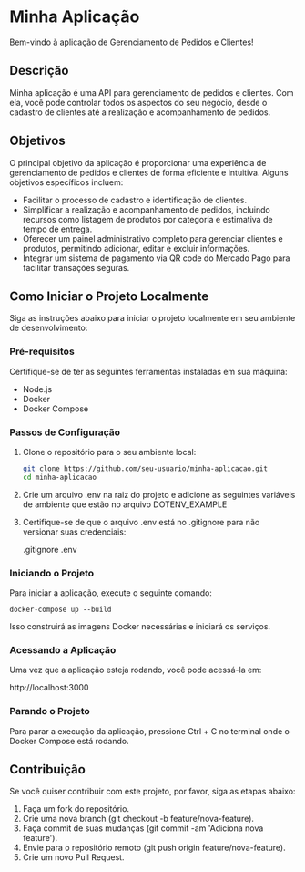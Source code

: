 # Minha Aplicação

Bem-vindo à aplicação de Gerenciamento de Pedidos e Clientes!

## Descrição

Minha aplicação é uma API para gerenciamento de pedidos e clientes. Com ela, você pode controlar todos os aspectos do seu negócio, desde o cadastro de clientes até a realização e acompanhamento de pedidos.

## Objetivos

O principal objetivo da aplicação é proporcionar uma experiência de gerenciamento de pedidos e clientes de forma eficiente e intuitiva. Alguns objetivos específicos incluem:

- Facilitar o processo de cadastro e identificação de clientes.
- Simplificar a realização e acompanhamento de pedidos, incluindo recursos como listagem de produtos por categoria e estimativa de tempo de entrega.
- Oferecer um painel administrativo completo para gerenciar clientes e produtos, permitindo adicionar, editar e excluir informações.
- Integrar um sistema de pagamento via QR code do Mercado Pago para facilitar transações seguras.

## Como Iniciar o Projeto Localmente

Siga as instruções abaixo para iniciar o projeto localmente em seu ambiente de desenvolvimento:

### Pré-requisitos

Certifique-se de ter as seguintes ferramentas instaladas em sua máquina:

- Node.js
- Docker
- Docker Compose

### Passos de Configuração

1. Clone o repositório para o seu ambiente local:

   ```bash
   git clone https://github.com/seu-usuario/minha-aplicacao.git
   cd minha-aplicacao

2. Crie um arquivo .env na raiz do projeto e adicione as seguintes variáveis de ambiente que estão no arquivo DOTENV_EXAMPLE

3. Certifique-se de que o arquivo .env está no .gitignore para não versionar suas credenciais:

    .gitignore
    .env

### Iniciando o Projeto

Para iniciar a aplicação, execute o seguinte comando:

    docker-compose up --build

Isso construirá as imagens Docker necessárias e iniciará os serviços.

### Acessando a Aplicação

Uma vez que a aplicação esteja rodando, você pode acessá-la em:

http://localhost:3000

### Parando o Projeto

Para parar a execução da aplicação, pressione Ctrl + C no terminal onde o Docker Compose está rodando.

## Contribuição

Se você quiser contribuir com este projeto, por favor, siga as etapas abaixo:

1. Faça um fork do repositório.
2. Crie uma nova branch (git checkout -b feature/nova-feature).
3. Faça commit de suas mudanças (git commit -am 'Adiciona nova feature').
4. Envie para o repositório remoto (git push origin feature/nova-feature).
5. Crie um novo Pull Request.
